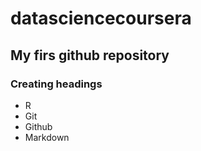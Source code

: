 # datasciencecoursera 
## My firs github repository
### Creating headings
* R
* Git
* Github
* Markdown
